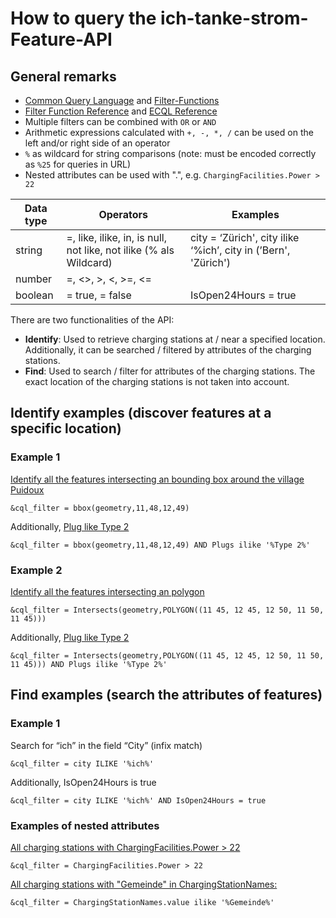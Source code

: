 # How to query the ich-tanke-strom-Feature-API

## General remarks

* [Common Query Language](https://docs.geoserver.org/latest/en/user/tutorials/cql/cql_tutorial.html) and [Filter-Functions](https://docs.geoserver.org/latest/en/user/filter/function_reference.html#filter-function-reference)
* [Filter Function Reference](https://docs.geoserver.org/latest/en/user/filter/function_reference.html#filter-function-reference) and [ECQL Reference](https://docs.geoserver.org/stable/en/user/filter/ecql_reference.html#filter-ecql-reference)
* Multiple filters can be combined with `OR` or `AND`
* Arithmetic expressions calculated with `+, -, *, /` can be used on the left and/or right side of an operator
* `%` as wildcard for string comparisons (note: must be encoded correctly as `%25` for queries in URL)
* Nested attributes can be used with ".", e.g. `ChargingFacilities.Power > 22`

| Data type    | Operators | Examples |
| --------------- | --------- |--------- |
| string | =, like, ilike, in, is null, not like, not ilike (% als Wildcard) | city = ‘Zürich', city ilike ‘%ich’, city in (’Bern', 'Zürich') |
| number |  =, <>, >, <, >=, <= |  |
| boolean | = true, = false | IsOpen24Hours = true |

There are two functionalities of the API:
* **Identify**: Used to retrieve charging stations at / near a specified location. Additionally, it can be searched / filtered by attributes of the charging stations. 
* **Find**: Used to search / filter for attributes of the charging stations. The exact location of the charging stations is not taken into account.

## Identify examples (discover features at a specific location)


### Example 1

[Identify all the features intersecting an bounding box around the village Puidoux](http://ich-tanke-strom.switzerlandnorth.cloudapp.azure.com:8080/geoserver/ich-tanke-strom/ows?service=WFS&version=1.0.0&request=GetFeature&typeName=ich-tanke-strom%3Aevse&maxFeatures=50&outputFormat=application%2Fjson&cql_filter=bbox(geometry,11,48,12,59))

```
&cql_filter = bbox(geometry,11,48,12,49)
```

Additionally, [Plug like Type 2](http://ich-tanke-strom.switzerlandnorth.cloudapp.azure.com:8080/geoserver/ich-tanke-strom/ows?service=WFS&version=1.0.0&request=GetFeature&typeName=ich-tanke-strom%3Aevse&maxFeatures=50&outputFormat=application%2Fjson&cql_filter=bbox(geometry,11,48,12,59)%20AND%20Plugs%20ILIKE%20%27%25Type%202%25%27)

```
&cql_filter = bbox(geometry,11,48,12,49) AND Plugs ilike '%Type 2%'
```

### Example 2

[Identify all the features intersecting an polygon](http://ich-tanke-strom.switzerlandnorth.cloudapp.azure.com:8080/geoserver/ich-tanke-strom/ows?service=WFS&version=1.0.0&request=GetFeature&typeName=ich-tanke-strom%3Aevse&maxFeatures=50&outputFormat=application%2Fjson&cql_filter=Intersects(geometry,POLYGON((11%2045,%2012%2045,%2012%2050,%2011%2050,%2011%2045))))

```
&cql_filter = Intersects(geometry,POLYGON((11 45, 12 45, 12 50, 11 50, 11 45)))
```

Additionally, [Plug like Type 2](http://ich-tanke-strom.switzerlandnorth.cloudapp.azure.com:8080/geoserver/ich-tanke-strom/ows?service=WFS&version=1.0.0&request=GetFeature&typeName=ich-tanke-strom%3Aevse&maxFeatures=50&outputFormat=application%2Fjson&cql_filter=Intersects(geometry,POLYGON((11%2045,%2012%2045,%2012%2050,%2011%2050,%2011%2045)))%20AND%20Plugs%20ILIKE%20%27%25Type%202%25%27)

```
&cql_filter = Intersects(geometry,POLYGON((11 45, 12 45, 12 50, 11 50, 11 45))) AND Plugs ilike '%Type 2%'
```


## Find examples (search the attributes of features)

### Example 1

Search for “ich” in the field “City” (infix match)

```
&cql_filter = city ILIKE '%ich%'
```

Additionally, IsOpen24Hours is true

```
&cql_filter = city ILIKE '%ich%' AND IsOpen24Hours = true
```
### Examples of nested attributes

[All charging stations with ChargingFacilities.Power > 22](http://ich-tanke-strom.switzerlandnorth.cloudapp.azure.com:8080/geoserver/ich-tanke-strom/ows?service=WFS&version=1.0.0&request=GetFeature&typeName=ich-tanke-strom%3Aevse&maxFeatures=50&outputFormat=application%2Fjson&cql_filter=ChargingFacilities.Power%20%3E%2022)

```
&cql_filter = ChargingFacilities.Power > 22
```

[All charging stations with "Gemeinde" in ChargingStationNames:](http://ich-tanke-strom.switzerlandnorth.cloudapp.azure.com:8080/geoserver/ich-tanke-strom/ows?service=WFS&version=1.0.0&request=GetFeature&typeName=ich-tanke-strom%3Aevse&maxFeatures=50&outputFormat=application%2Fjson&cql_filter=ChargingStationNames.value%20ilike%20%27%25Gemeinde%25%27)

```
&cql_filter = ChargingStationNames.value ilike '%Gemeinde%'
```

